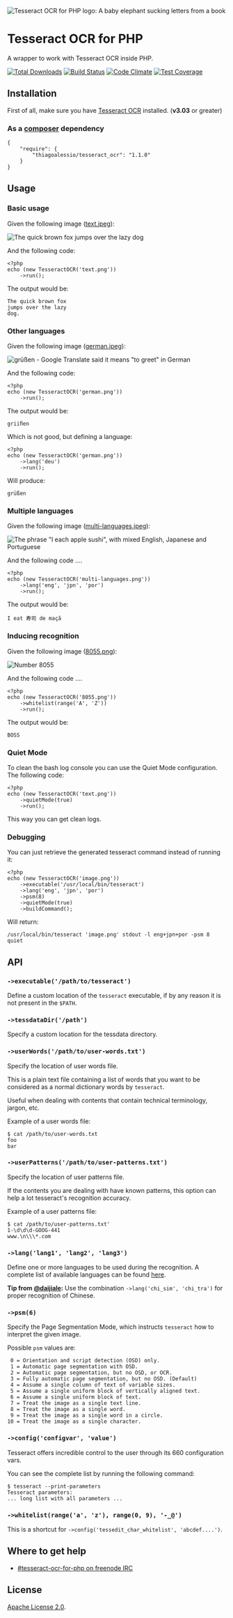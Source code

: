 ![Tesseract OCR for PHP logo: A baby elephant sucking letters from a book][0]

# Tesseract OCR for PHP

A wrapper to work with Tesseract OCR inside PHP.

[![Total Downloads](https://poser.pugx.org/thiagoalessio/tesseract_ocr/downloads)](https://packagist.org/packages/thiagoalessio/tesseract_ocr)
[![Build Status](https://travis-ci.org/thiagoalessio/tesseract-ocr-for-php.svg?branch=master)](https://travis-ci.org/thiagoalessio/tesseract-ocr-for-php)
[![Code Climate](https://codeclimate.com/github/thiagoalessio/tesseract-ocr-for-php/badges/gpa.svg)](https://codeclimate.com/github/thiagoalessio/tesseract-ocr-for-php)
[![Test Coverage](https://codeclimate.com/github/thiagoalessio/tesseract-ocr-for-php/badges/coverage.svg)](https://codeclimate.com/github/thiagoalessio/tesseract-ocr-for-php/coverage)

## Installation

First of all, make sure you have [Tesseract OCR][1] installed. (**v3.03** or greater)

### As a [composer][2] dependency

    {
        "require": {
            "thiagoalessio/tesseract_ocr": "1.1.0"
        }
    }

## Usage

### Basic usage

Given the following image ([text.jpeg][3]):

![The quick brown fox jumps over the lazy dog][3]

And the following code:

    <?php
    echo (new TesseractOCR('text.png'))
        ->run();

The output would be:

    The quick brown fox
    jumps over the lazy
    dog.

### Other languages

Given the following image ([german.jpeg][4]):

![grüßen - Google Translate said it means "to greet" in German][4]

And the following code:

    <?php
    echo (new TesseractOCR('german.png'))
        ->run();

The output would be:

    griiﬁen

Which is not good, but defining a language:

    <?php
    echo (new TesseractOCR('german.png'))
        ->lang('deu')
        ->run();

Will produce:

    grüßen

### Multiple languages

Given the following image ([multi-languages.jpeg][5]):

![The phrase "I each apple sushi", with mixed English, Japanese and Portuguese][5]

And the following code ....

    <?php
    echo (new TesseractOCR('multi-languages.png'))
        ->lang('eng', 'jpn', 'por')
        ->run();

The output would be:

    I eat 寿司 de maçã

### Inducing recognition

Given the following image ([8055.png][6]):

![Number 8055][6]

And the following code ....

    <?php
    echo (new TesseractOCR('8055.png'))
        ->whitelist(range('A', 'Z'))
        ->run();

The output would be:

    BOSS

### Quiet Mode

To clean the bash log console you can use the Quiet Mode configuration.
The following code:

    <?php
    echo (new TesseractOCR('text.png'))
        ->quietMode(true)
        ->run();

This way you can get clean logs.

### Debugging

You can just retrieve the generated tesseract command instead of running it:

    <?php
    echo (new TesseractOCR('image.png'))
        ->executable('/usr/local/bin/tesseract')
        ->lang('eng', 'jpn', 'por')
        ->psm(8)
        ->quietMode(true)
        ->buildCommand();

Will return:

    /usr/local/bin/tesseract 'image.png' stdout -l eng+jpn+por -psm 8 quiet

## API

### `->executable('/path/to/tesseract')`

Define a custom location of the `tesseract` executable, if by any reason it is
not present in the `$PATH`.

### `->tessdataDir('/path')`

Specify a custom location for the tessdata directory.

### `->userWords('/path/to/user-words.txt')`

Specify the location of user words file.

This is a plain text file containing a list of words that you want to be
considered as a normal dictionary words by `tesseract`.

Useful when dealing with contents that contain technical terminology, jargon,
etc.

Example of a user words file:

    $ cat /path/to/user-words.txt
    foo
    bar

### `->userPatterns('/path/to/user-patterns.txt')`

Specify the location of user patterns file.

If the contents you are dealing with have known patterns, this option can help
a lot tesseract's recognition accuracy.

Example of a user patterns file:

    $ cat /path/to/user-patterns.txt'
    1-\d\d\d-GOOG-441
    www.\n\\\*.com

### `->lang('lang1', 'lang2', 'lang3')`

Define one or more languages to be used during the recognition.
A complete list of available languages can be found [here][11].

__Tip from [@daijiale][10]:__ Use the combination `->lang('chi_sim', 'chi_tra')`
for proper recognition of Chinese.

### `->psm(6)`

Specify the Page Segmentation Mode, which instructs `tesseract` how to
interpret the given image.

Possible `psm` values are:

     0 = Orientation and script detection (OSD) only.
     1 = Automatic page segmentation with OSD.
     2 = Automatic page segmentation, but no OSD, or OCR.
     3 = Fully automatic page segmentation, but no OSD. (Default)
     4 = Assume a single column of text of variable sizes.
     5 = Assume a single uniform block of vertically aligned text.
     6 = Assume a single uniform block of text.
     7 = Treat the image as a single text line.
     8 = Treat the image as a single word.
     9 = Treat the image as a single word in a circle.
    10 = Treat the image as a single character.

### `->config('configvar', 'value')`

Tesseract offers incredible control to the user through its 660 configuration
vars.

You can see the complete list by running the following command:

    $ tesseract --print-parameters
    Tesseract parameters:
    ... long list with all parameters ...

### `->whitelist(range('a', 'z'), range(0, 9), '-_@')`

This is a shortcut for `->config('tessedit_char_whitelist', 'abcdef....')`.

## Where to get help

* [#tesseract-ocr-for-php on freenode IRC][9]

## License

[Apache License 2.0][8].

[0]: https://raw.githubusercontent.com/thiagoalessio/tesseract-ocr-for-php/master/images/logo.jpeg
[1]: https://github.com/tesseract-ocr/tesseract/wiki
[2]: http://getcomposer.org/
[3]: https://raw.githubusercontent.com/thiagoalessio/tesseract-ocr-for-php/master/images/text.jpeg
[4]: https://raw.githubusercontent.com/thiagoalessio/tesseract-ocr-for-php/master/images/german.jpeg
[5]: https://raw.githubusercontent.com/thiagoalessio/tesseract-ocr-for-php/master/images/multi-languages.jpeg
[6]: https://raw.githubusercontent.com/thiagoalessio/tesseract-ocr-for-php/master/images/8055.png
[7]: https://www.loc.gov/standards/iso639-2/php/code_list.php
[8]: https://github.com/thiagoalessio/tesseract-ocr-for-php/blob/master/LICENSE
[9]: irc://irc.freenode.net/tesseract-ocr-for-php
[10]: https://github.com/daijiale
[11]: https://github.com/tesseract-ocr/tesseract/blob/master/doc/tesseract.1.asc#languages
